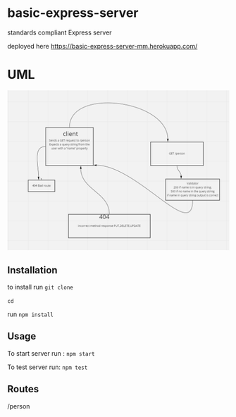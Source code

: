 # basic-express-server
standards compliant Express server 

deployed here https://basic-express-server-mm.herokuapp.com/

# UML

![uml](YAML.png)


## Installation

to install run `git clone `

`cd`

run `npm install`

## Usage

To start server run : `npm start`

To test server run: `npm test`

## Routes
/person
